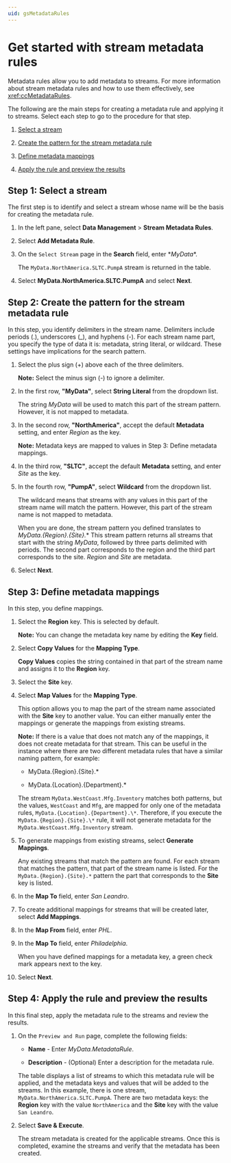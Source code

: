 ```yaml
---
uid: gsMetadataRules
---
```


# Get started with stream metadata rules

Metadata rules allow you to add metadata to streams. For more information about stream metadata rules and how to use them effectively, see <xref:ccMetadataRules>.

The following are the main steps for creating a metadata rule and applying it to streams. Select each step to go to the procedure for that step. 

1. [Select a stream](#step-1)

2. [Create the pattern for the stream metadata rule](#step-2)

3. [Define metadata mappings](#step-3)

4. [Apply the rule and preview the results](#step-4)

<!-- Writer's Comment: You must link the steps above to the sections below using HTML anchors because Markdown does not permit colons in anchor names. -->

## <a name="step-1"></a>Step 1: Select a stream

The first step is to identify and select a stream whose name will be the basis for creating the metadata rule.

1. In the left pane, select **Data Management** > **Stream Metadata Rules**.

1. Select **Add Metadata Rule**.

1. On the `Select Stream` page in the **Search** field, enter \**MyData*\*.

   The `MyData.NorthAmerica.SLTC.PumpA` stream is returned in the table.

1. Select **MyData.NorthAmerica.SLTC.PumpA** and select **Next**. 

## <a name="step-2"></a>Step 2: Create the pattern for the stream metadata rule

In this step, you identify delimiters in the stream name. Delimiters include periods (.), underscores (_), and hyphens (-). For each stream name part, you specify the type of data it is: metadata, string literal, or wildcard. These settings have implications for the search pattern.

1. Select the plus sign (+) above each of the three delimiters.

   **Note:** Select the minus sign (-) to ignore a delimiter.

1. In the first row, **"MyData"**, select **String Literal** from the dropdown list.

   The string *MyData* will be used to match this part of the stream pattern. However, it is not mapped to metadata.

1. In the second row, **"NorthAmerica"**, accept the default **Metadata** setting, and enter *Region* as the key.

   **Note:** Metadata keys are mapped to values in Step 3: Define metadata mappings.

1. In the third row, **"SLTC"**, accept the default **Metadata** setting, and enter *Site* as the key.

1. In the fourth row, **"PumpA"**, select **Wildcard** from the dropdown list.

   The wildcard means that streams with any values in this part of the stream name will match the pattern. However, this part of the stream name is not mapped to metadata.

   When you are done, the stream pattern you defined translates to *MyData.{Region}.{Site}.** This stream pattern returns all streams that start with the string *MyData*, followed by three parts delimited with periods. The second part corresponds to the region and the third part corresponds to the site. *Region* and *Site* are metadata.
  
1. Select **Next**. 

## <a name="step-3"></a>Step 3: Define metadata mappings

In this step, you define mappings. 

1. Select the **Region** key. This is selected by default.

   **Note:** You can change the metadata key name by editing the **Key** field.

1. Select **Copy Values** for the **Mapping Type**.

   **Copy Values** copies the string contained in that part of the stream name and assigns it to the **Region** key.

1. Select the **Site** key.

1. Select **Map Values** for the **Mapping Type**.

   This option allows you to map the part of the stream name associated with the **Site** key to another value. You can either manually enter the mappings or generate the mappings from existing streams. 
  
    **Note:** If there is a value that does not match any of the mappings, it does not create metadata for that stream. This can be useful in the instance where there are two different metadata rules that have a similar naming pattern, for example:

    - MyData.{Region}.{Site}.*

    - MyData.{Location}.{Department}.*

    The stream `MyData.WestCoast.Mfg.Inventory` matches both patterns, but the values, `WestCoast` and `Mfg`, are mapped for only one of the metadata rules, `MyData.{Location}.{Department}.\*`. Therefore, if you execute the `MyData.{Region}.{Site}.\*` rule, it will not generate metadata for the `MyData.WestCoast.Mfg.Inventory` stream.

1. To generate mappings from existing streams, select **Generate Mappings**.

   Any existing streams that match the pattern are found. For each stream that matches the pattern, that part of the stream name is listed. For the `MyData.{Region}.{Site}.*` pattern the part that corresponds to the **Site** key is listed.
   
1. In the **Map To** field, enter *San Leandro*. 

1. To create additional mappings for streams that will be created later, select **Add Mappings**.

1. In the **Map From** field, enter *PHL*. 

1. In the **Map To** field, enter *Philadelphia*.

   When you have defined mappings for a metadata key, a green check mark appears next to the key.

1. Select **Next**.

## <a name="step-4"></a>Step 4: Apply the rule and preview the results

In this final step, apply the metadata rule to the streams and review the results. 

1. On the `Preview and Run` page, complete the following fields:

   - **Name** - Enter *MyData.MetadataRule*.

   - **Description** - (Optional) Enter a description for the metadata rule.

   The table displays a list of streams to which this metadata rule will be applied, and the metadata keys and values that will be added to the streams. In this example, there is one stream, `MyData.NorthAmerica.SLTC.PumpA`. There are two metadata keys: the **Region** key with the value `NorthAmerica` and the **Site** key with the value `San Leandro`.

   <!-- I'd like to include a screen capture of this, but I'm not able to get to the preview page. I get an error: Failed to Load Preview There was an error loading the preview from the server This is due to a bug 216457.-->

1. Select **Save & Execute**.

   The stream metadata is created for the applicable streams. Once this is completed, examine the streams and verify that the metadata has been created. 
